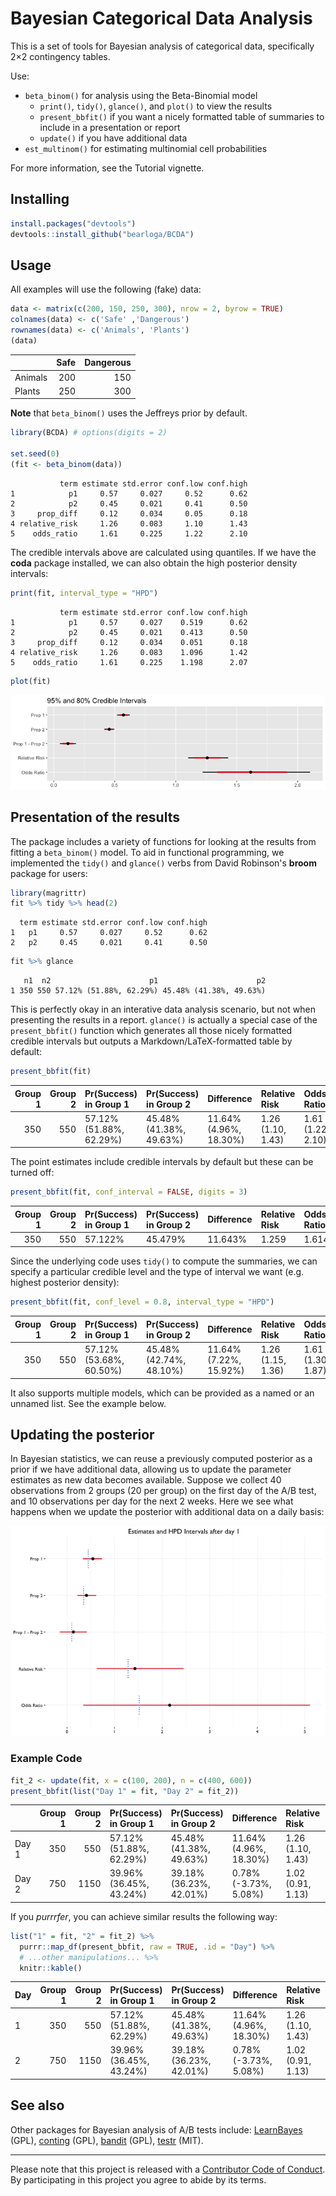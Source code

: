 # Bayesian Categorical Data Analysis

This is a set of tools for Bayesian analysis of categorical data, specifically 2×2 contingency tables.

Use:

- `beta_binom()` for analysis using the Beta-Binomial model
  - `print()`, `tidy()`, `glance()`, and `plot()` to view the results
  - `present_bbfit()` if you want a nicely formatted table of summaries to include in a presentation or report
  - `update()` if you have additional data
- `est_multinom()` for estimating multinomial cell probabilities

For more information, see the Tutorial vignette.

## Installing

```R
install.packages("devtools")
devtools::install_github("bearloga/BCDA")
```

## Usage

All examples will use the following (fake) data:

```R
data <- matrix(c(200, 150, 250, 300), nrow = 2, byrow = TRUE)
colnames(data) <- c('Safe' ,'Dangerous')
rownames(data) <- c('Animals', 'Plants')
(data)
```

|        | Safe| Dangerous|
|:-------|----:|---------:|
|Animals |  200|       150|
|Plants  |  250|       300|

**Note** that `beta_binom()` uses the Jeffreys prior by default.

```R
library(BCDA) # options(digits = 2)

set.seed(0)
(fit <- beta_binom(data))
```

```
           term estimate std.error conf.low conf.high
1            p1     0.57     0.027     0.52      0.62
2            p2     0.45     0.021     0.41      0.50
3     prop_diff     0.12     0.034     0.05      0.18
4 relative_risk     1.26     0.083     1.10      1.43
5    odds_ratio     1.61     0.225     1.22      2.10
```

The credible intervals above are calculated using quantiles. If we have the **coda** package installed, we can also obtain the high posterior density intervals:

```R
print(fit, interval_type = "HPD")
```

```
           term estimate std.error conf.low conf.high
1            p1     0.57     0.027    0.519      0.62
2            p2     0.45     0.021    0.413      0.50
3     prop_diff     0.12     0.034    0.051      0.18
4 relative_risk     1.26     0.083    1.096      1.42
5    odds_ratio     1.61     0.225    1.198      2.07
```

```R
plot(fit)
```

![Preview of visualization of the posterior draws.](plot.png)

## Presentation of the results

The package includes a variety of functions for looking at the results from fitting a `beta_binom()` model. To aid in functional programming, we implemented the `tidy()` and `glance()` verbs from David Robinson's **broom** package for users:

```R
library(magrittr)
fit %>% tidy %>% head(2)
```

```
  term estimate std.error conf.low conf.high
1   p1     0.57     0.027     0.52      0.62
2   p2     0.45     0.021     0.41      0.50
```

```R
fit %>% glance
```

```
   n1  n2                      p1                      p2
1 350 550 57.12% (51.88%, 62.29%) 45.48% (41.38%, 49.63%)
```

This is perfectly okay in an interative data analysis scenario, but not when presenting the results in a report. `glance()` is actually a special case of the `present_bbfit()` function which generates all those nicely formatted credible intervals but outputs a Markdown/LaTeX-formatted table by default:

```R
present_bbfit(fit)
```

| Group 1| Group 2|Pr(Success) in Group 1  |Pr(Success) in Group 2  |Difference             |Relative Risk     |Odds Ratio        |
|-------:|-------:|:-----------------------|:-----------------------|:----------------------|:-----------------|:-----------------|
|     350|     550|57.12% (51.88%, 62.29%) |45.48% (41.38%, 49.63%) |11.64% (4.96%, 18.30%) |1.26 (1.10, 1.43) |1.61 (1.22, 2.10) |

The point estimates include credible intervals by default but these can be turned off:

```R
present_bbfit(fit, conf_interval = FALSE, digits = 3)
```

| Group 1| Group 2|Pr(Success) in Group 1 |Pr(Success) in Group 2 |Difference |Relative Risk |Odds Ratio |
|-------:|-------:|:----------------------|:----------------------|:----------|:-------------|:----------|
|     350|     550|57.122%                |45.479%                |11.643%    |1.259         |1.614      |

Since the underlying code uses `tidy()` to compute the summaries, we can specify a particular credible level and the type of interval we want (e.g. highest posterior density):

```R
present_bbfit(fit, conf_level = 0.8, interval_type = "HPD")
```

| Group 1| Group 2|Pr(Success) in Group 1  |Pr(Success) in Group 2  |Difference             |Relative Risk     |Odds Ratio        |
|-------:|-------:|:-----------------------|:-----------------------|:----------------------|:-----------------|:-----------------|
|     350|     550|57.12% (53.68%, 60.50%) |45.48% (42.74%, 48.10%) |11.64% (7.22%, 15.92%) |1.26 (1.15, 1.36) |1.61 (1.30, 1.87) |

It also supports multiple models, which can be provided as a named or an unnamed list. See the example below.

## Updating the posterior

In Bayesian statistics, we can reuse a previously computed posterior as a prior if we have additional data, allowing us to update the parameter estimates as new data becomes available. Suppose we collect 40 observations from 2 groups (20 per group) on the first day of the A/B test, and 10 observations per day for the next 2 weeks. Here we see what happens when we update the posterior with additional data on a daily basis:

![](updating.gif)

### Example Code

```R
fit_2 <- update(fit, x = c(100, 200), n = c(400, 600))
present_bbfit(list("Day 1" = fit, "Day 2" = fit_2))
```

|      | Group 1| Group 2|Pr(Success) in Group 1  |Pr(Success) in Group 2  |Difference             |Relative Risk     |Odds Ratio        |
|:-----|-------:|-------:|:-----------------------|:-----------------------|:----------------------|:-----------------|:-----------------|
|Day 1 |     350|     550|57.12% (51.88%, 62.29%) |45.48% (41.38%, 49.63%) |11.64% (4.96%, 18.30%) |1.26 (1.10, 1.43) |1.61 (1.22, 2.10) |
|Day 2 |     750|    1150|39.96% (36.45%, 43.24%) |39.18% (36.23%, 42.01%) |0.78% (-3.73%, 5.08%)  |1.02 (0.91, 1.13) |1.04 (0.85, 1.24) |

If you *purrrfer*, you can achieve similar results the following way:

```R
list("1" = fit, "2" = fit_2) %>%
  purrr::map_df(present_bbfit, raw = TRUE, .id = "Day") %>%
  # ...other manipulations... %>%
  knitr::kable()
```

|Day | Group 1| Group 2|Pr(Success) in Group 1  |Pr(Success) in Group 2  |Difference             |Relative Risk     |Odds Ratio        |
|:---|-------:|-------:|:-----------------------|:-----------------------|:----------------------|:-----------------|:-----------------|
|1   |     350|     550|57.12% (51.88%, 62.29%) |45.48% (41.38%, 49.63%) |11.64% (4.96%, 18.30%) |1.26 (1.10, 1.43) |1.61 (1.22, 2.10) |
|2   |     750|    1150|39.96% (36.45%, 43.24%) |39.18% (36.23%, 42.01%) |0.78% (-3.73%, 5.08%)  |1.02 (0.91, 1.13) |1.04 (0.85, 1.24) |

## See also

Other packages for Bayesian analysis of A/B tests include: [LearnBayes](https://cran.r-project.org/web/packages/LearnBayes/index.html) (GPL), [conting](https://cran.r-project.org/web/packages/conting/index.html) (GPL), [bandit](https://cran.r-project.org/web/packages/bandit/index.html) (GPL), [testr](https://github.com/ayakubovich/testr) (MIT).

---------

Please note that this project is released with a [Contributor Code of Conduct](CONDUCT.md). By participating in this project you agree to abide by its terms.
